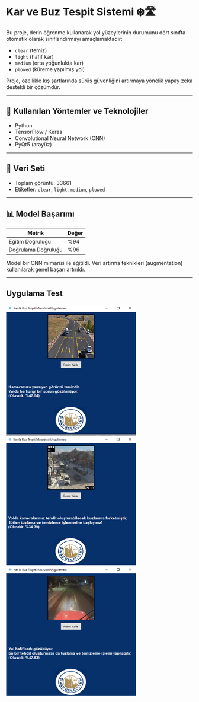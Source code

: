 # Kar ve Buz Tespit Sistemi ❄️🛣️

Bu proje, derin öğrenme kullanarak yol yüzeylerinin durumunu dört sınıfta otomatik olarak sınıflandırmayı amaçlamaktadır:  
- `clear` (temiz)  
- `light` (hafif kar)  
- `medium` (orta yoğunlukta kar)  
- `plowed` (küreme yapılmış yol)

Proje, özellikle kış şartlarında sürüş güvenliğini artırmaya yönelik yapay zeka destekli bir çözümdür.

---

## 🧠 Kullanılan Yöntemler ve Teknolojiler

- Python
- TensorFlow / Keras
- Convolutional Neural Network (CNN)
- PyQt5 (arayüz)

---

## 📁 Veri Seti

- Toplam görüntü: 33661
- Etiketler: `clear`, `light`, `medium`, `plowed`

---

## 📊 Model Başarımı

| Metrik         | Değer  |
|----------------|--------|
| Eğitim Doğruluğu | %94    |
| Doğrulama Doğruluğu | %96    |

Model bir CNN mimarisi ile eğitildi. Veri artırma teknikleri (augmentation) kullanılarak genel başarı artırıldı.

---

## Uygulama Test

<img src="images/sonuc_1.png" width=350 height=350>
<img src="images/sonuc_2.png" width=350 height=350>
<img src="images/sonuc_3.png" width=350 height=350>